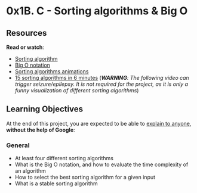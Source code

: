# 0x1B. C - Sorting algorithms & Big O
## Resources

**Read or watch**:

-   [Sorting algorithm](https://intranet.hbtn.io/rltoken/tmzgO7xhCpNgPUxVhLKibw "Sorting algorithm")
-   [Big O notation](https://intranet.hbtn.io/rltoken/XrLMaOhUMHfwsFEz15TVow "Big O notation")
-   [Sorting algorithms animations](https://intranet.hbtn.io/rltoken/kJ7rgWoqdLnxSnSEoAiFCQ "Sorting algorithms animations")
-   [15 sorting algorithms in 6 minutes](https://intranet.hbtn.io/rltoken/RdvoGNMTJ6Hq34aJ_HmCqA "15 sorting algorithms in 6 minutes")  (_**WARNING**: The following video can trigger seizure/epilepsy. It is not required for the project, as it is only a funny visualization of different sorting algorithms_)

## Learning Objectives

At the end of this project, you are expected to be able to  [explain to anyone](https://intranet.hbtn.io/rltoken/03JBpl8AIIRD3G2gUzXVew "explain to anyone"),  **without the help of Google**:

### General

-   At least four different sorting algorithms
-   What is the Big O notation, and how to evaluate the time complexity of an algorithm
-   How to select the best sorting algorithm for a given input
-   What is a stable sorting algorithm